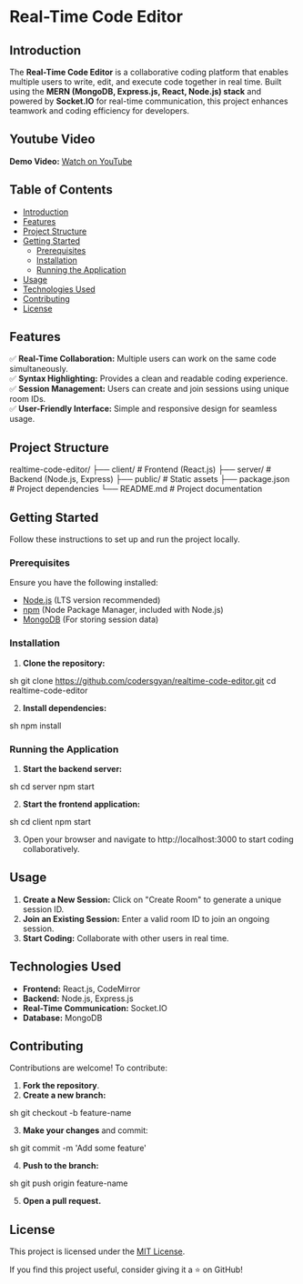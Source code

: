 # Real-Time Code Editor


## Introduction

The **Real-Time Code Editor** is a collaborative coding platform that enables multiple users to write, edit, and execute code together in real time. Built using the **MERN (MongoDB, Express.js, React, Node.js) stack** and powered by **Socket.IO** for real-time communication, this project enhances teamwork and coding efficiency for developers.

## Youtube Video
**Demo Video:** [Watch on YouTube](https://www.youtube.com/watch?v=o4RimBKXyoY)

## Table of Contents

- [Introduction](#introduction)
- [Features](#features)
- [Project Structure](#project-structure)
- [Getting Started](#getting-started)
    - [Prerequisites](#prerequisites)
    - [Installation](#installation)
    - [Running the Application](#running-the-application)
- [Usage](#usage)
- [Technologies Used](#technologies-used)
- [Contributing](#contributing)
- [License](#license)

## Features

✅ **Real-Time Collaboration:** Multiple users can work on the same code simultaneously.  
✅ **Syntax Highlighting:** Provides a clean and readable coding experience.  
✅ **Session Management:** Users can create and join sessions using unique room IDs.  
✅ **User-Friendly Interface:** Simple and responsive design for seamless usage.

## Project Structure

realtime-code-editor/
├── client/        # Frontend (React.js)
├── server/        # Backend (Node.js, Express)
├── public/        # Static assets
├── package.json   # Project dependencies
└── README.md      # Project documentation


## Getting Started

Follow these instructions to set up and run the project locally.

### Prerequisites

Ensure you have the following installed:

- [Node.js](https://nodejs.org/) (LTS version recommended)
- [npm](https://www.npmjs.com/) (Node Package Manager, included with Node.js)
- [MongoDB](https://www.mongodb.com/) (For storing session data)

### Installation

1. **Clone the repository:**

    
sh
    git clone https://github.com/codersgyan/realtime-code-editor.git
    cd realtime-code-editor


2. **Install dependencies:**

    
sh
    npm install


### Running the Application

1. **Start the backend server:**

    
sh
    cd server
    npm start


2. **Start the frontend application:**

    
sh
    cd client
    npm start


3. Open your browser and navigate to http://localhost:3000 to start coding collaboratively.

## Usage

1. **Create a New Session:** Click on "Create Room" to generate a unique session ID.
2. **Join an Existing Session:** Enter a valid room ID to join an ongoing session.
3. **Start Coding:** Collaborate with other users in real time.

## Technologies Used

- **Frontend:** React.js, CodeMirror
- **Backend:** Node.js, Express.js
- **Real-Time Communication:** Socket.IO
- **Database:** MongoDB

## Contributing

Contributions are welcome! To contribute:

1. **Fork the repository**.
2. **Create a new branch:**

    
sh
    git checkout -b feature-name


3. **Make your changes** and commit:

    
sh
    git commit -m 'Add some feature'


4. **Push to the branch:**

    
sh
    git push origin feature-name


5. **Open a pull request.**

## License

This project is licensed under the [MIT License](LICENSE).


If you find this project useful, consider giving it a ⭐ on GitHub!
